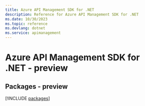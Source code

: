 ```yaml
---
title: Azure API Management SDK for .NET
description: Reference for Azure API Management SDK for .NET
ms.date: 10/30/2023
ms.topic: reference
ms.devlang: dotnet
ms.service: apimanagement
---
```

# Azure API Management SDK for .NET - preview
## Packages - preview
[!INCLUDE [packages](api-management-index.md)]